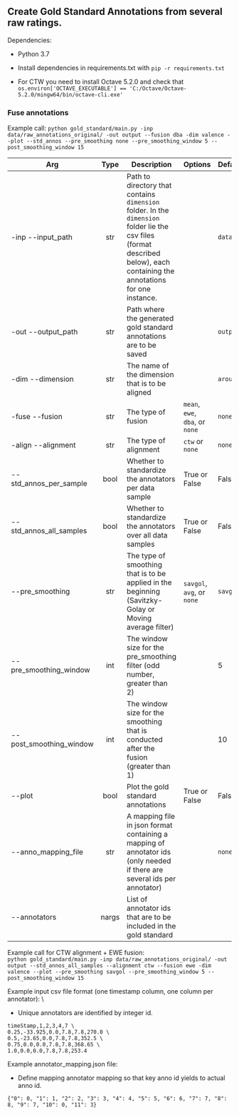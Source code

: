 ## Create Gold Standard Annotations from several raw ratings.

Dependencies:

- Python 3.7

- Install dependencies in requirements.txt with
    `pip -r requirements.txt`

- For CTW you need to install Octave 5.2.0 and check that 
    `os.environ['OCTAVE_EXECUTABLE'] == 'C:/Octave/Octave-5.2.0/mingw64/bin/octave-cli.exe'`


### Fuse annotations

Example call:
`python gold_standard/main.py -inp data/raw_annotations_original/ -out output --fusion dba -dim valence --plot --std_annos --pre_smoothing none --pre_smoothing_window 5 --post_smoothing_window 15`

| Arg               | Type           | Description  | Options | Default | Example |
| -------------     |:-------------:| -----| ----------| ---- | ---- |
| -inp --input_path      | str | Path to directory that contains `dimension` folder. In the `dimension` folder lie the csv files (format described below), each containing the annotations for one instance.| | `data\` | |
| -out --output_path     | str | Path where the generated gold standard annotations are to be saved | | `output\` | |
| -dim --dimension    | str      | The name of the dimension that is to be aligned| | `arousal` | `valence` |
| -fuse --fusion   | str | The type of fusion | `mean`, `ewe`, `dba`, or `none` | `none` | |
| -align --alignment   | str | The type of alignment | `ctw` or `none` | `none` | |
| --std_annos_per_sample  | bool | Whether to standardize the annotators per data sample | True or False | False | |
| --std_annos_all_samples  | bool | Whether to standardize the annotators over all data samples | True or False | False | |
| --pre_smoothing  | str | The type of smoothing that is to be applied in the beginning (Savitzky-Golay or Moving average filter) | `savgol`, `avg`, or `none` | `savgol` | |
| --pre_smoothing_window  | int | The window size for the pre_smoothing filter (odd number, greater than 2) |  | 5 |  7, 9, 11 |
| --post_smoothing_window  | int | The window size for the smoothing that is conducted after the fusion (greater than 1) | | 10 | 10, 15, 25 |
| --plot  | bool | Plot the gold standard annotations | True or False | False | |
| --anno_mapping_file  | str | A mapping file in json format containing a mapping of annotator ids (only needed if there are several ids per annotator) |  | `none`|  `annotator_id_mapping.json` |
| --annotators  | nargs | List of annotator ids that are to be included in the gold standard | | | 0 1 2 3 4 (for 5 annotators with ids 0-4)|


Example call for CTW alignment + EWE fusion: \
`python gold_standard/main.py -inp data/raw_annotations_original/ -out output --std_annos_all_samples --alignment ctw --fusion ewe -dim valence --plot --pre_smoothing savgol --pre_smoothing_window 5 --post_smoothing_window 15`

Example input csv file format (one timestamp column, one column per annotator): \
- Unique annotators are identified by integer id.

```
timeStamp,1,2,3,4,7 \
0.25,-33.925,0.0,7.8,7.8,270.0 \
0.5,-23.65,0.0,7.8,7.8,352.5 \
0.75,0.0,0.0,7.8,7.8,368.65 \
1.0,0.0,0.0,7.8,7.8,253.4
```
Example annotator_mapping.json file:
- Define mapping annotator mapping so that key anno id yields to actual anno id.
```
{"0": 0, "1": 1, "2": 2, "3": 3, "4": 4, "5": 5, "6": 6, "7": 7, "8": 8, "9": 7, "10": 0, "11": 3}
```